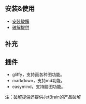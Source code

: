 ## 安装&使用
* [安装破解](https://www.qinjj.tech/2019/01/04/confluence%20install/)
* [破解提供](https://zhile.io/2018/12/20/atlassian-license-crack.html)
## 补充
## 插件
* gliffy，支持画各种图功能。
* markdown，支持md功能。
* easymind，支持脑图功能。

注：[破解提供](https://zhile.io/2018/12/20/atlassian-license-crack.html)还提供JetBrain的产品破解
